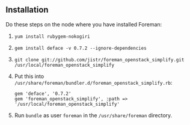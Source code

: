 ## Installation

Do these steps on the node where you have installed Foreman:

1.  `yum install rubygem-nokogiri`

1.  `gem install deface -v 0.7.2 --ignore-dependencies`

1.  `git clone git://github.com/jistr/foreman_openstack_simplify.git /usr/local/foreman_openstack_simplify`

1.  Put this into `/usr/share/foreman/bundler.d/foreman_openstack_simplify.rb`:

    ```
    gem 'deface', '0.7.2'
    gem 'foreman_openstack_simplify', :path => '/usr/local/foreman_openstack_simplify'
    ```
1.  Run `bundle` as user `foreman` in the `/usr/share/foreman` directory.
